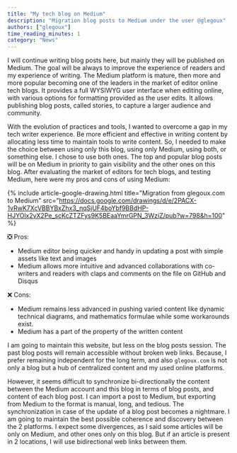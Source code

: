 ```yaml
---
title: "My tech blog on Medium"
description: "Migration blog posts to Medium under the user @glegoux"
authors: ["glegoux"]
time_reading_minutes: 1
category: "News"
---
```


I will continue writing blog posts here, but mainly they will be published on Medium. The goal will be always to improve the experience of readers and my experience of writing. The Medium platform is mature, then more and more popular becoming one of the leaders in the market of editor online tech blogs. It provides a full WYSIWYG user interface when editing online, with various options for formatting provided as the user edits. It allows publishing blog posts, called stories, to capture a larger audience and community.

With the evolution of practices and tools, I wanted to overcome a gap in my tech writer experience. Be more efficient and effective in writing content by allocating less time to maintain tools to write content. So, I needed to make the choice between using only this blog, using only Medium, using both, or something else. I chose to use both ones. The top and popular blog posts will be on Medium in priority to gain visibility and the other ones on this blog. After evaluating the market of editors for tech blogs, and testing Medium, here were my pros and cons of using Medium:

{% include article-google-drawing.html title="Migration from glegoux.com to Medium" src="https://docs.google.com/drawings/d/e/2PACX-1vRwK7XcVBBYBxZhx3_nqSjUF4boYbf9BBdHP-HJYOlx2vX2Pe_scKcZTZFys9K5BEaaYmrGPN_3WziZ/pub?w=798&h=100" %}

❎ Pros:  
* Medium editor being quicker and handy in updating a post with simple assets like text and images  
* Medium allows more intuitive and advanced collaborations with co-writers and readers with claps and comments on the file on GitHub and Disqus  

❌ Cons:  
* Medium remains less advanced in pushing varied content like dynamic technical diagrams, and mathematics formulae while some workarounds exist.  
* Medium has a part of the property of the written content

I am going to maintain this website, but less on the blog posts session. The past blog posts will remain accessible without broken web links. Because, I prefer remaining independent for the long term, and also `glegoux.com` is not only a blog but a hub of centralized content and my used online platforms.

However, it seems difficult to synchronize bi-directionally the content between the Medium account and this blog in terms of blog posts, and content of each blog post. I can import a post to Medium, but exporting from Medium to the format is manual, long, and tedious. The synchronization in case of the update of a blog post becomes a nightmare. I am going to maintain the best possible coherence and discovery between the 2 platforms. I expect some divergences, as I said some articles will be only on Medium, and other ones only on this blog. But if an article is present in 2 locations, I will use bidirectional web links between them.

<div style="height: 500px"></div>
